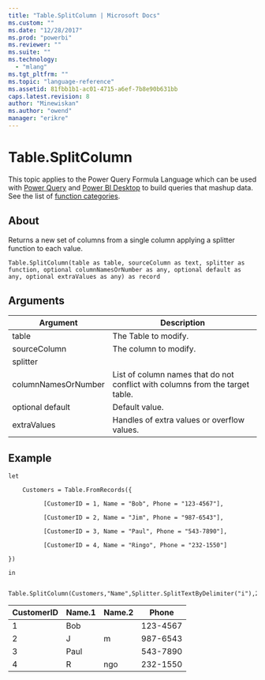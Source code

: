 ```yaml
---
title: "Table.SplitColumn | Microsoft Docs"
ms.custom: ""
ms.date: "12/28/2017"
ms.prod: "powerbi"
ms.reviewer: ""
ms.suite: ""
ms.technology: 
  - "mlang"
ms.tgt_pltfrm: ""
ms.topic: "language-reference"
ms.assetid: 81fbb1b1-ac01-4715-a6ef-7b8e90b631bb
caps.latest.revision: 8
author: "Minewiskan"
ms.author: "owend"
manager: "erikre"
---
```

# Table.SplitColumn
This topic applies to the Power Query Formula Language which can be used with [Power Query](https://support.office.com/article/Introduction-to-Microsoft-Power-Query-for-Excel-6E92E2F4-2079-4E1F-BAD5-89F6269CD605) and [Power BI Desktop](http://go.microsoft.com/fwlink/p/?LinkId=618607) to build queries that mashup data. See the list of [function categories](https://msdn.microsoft.com/en-us/library/mt211003.aspx).  
  
## About  
Returns a new set of columns from a single column applying a splitter function to each value.  
  
```  
Table.SplitColumn(table as table, sourceColumn as text, splitter as function, optional columnNamesOrNumber as any, optional default as any, optional extraValues as any) as record  
```  
  
## Arguments  
  
|Argument|Description|  
|------------|---------------|  
|table|The Table to modify.|  
|sourceColumn|The column to modify.|  
|splitter||  
|columnNamesOrNumber|List of column names that do not conflict with columns from the target table.|  
|optional default|Default value.|  
|extraValues|Handles of extra values or overflow values.|  
  
## Example  
  
```  
let  
  
    Customers = Table.FromRecords({  
  
          [CustomerID = 1, Name = "Bob", Phone = "123-4567"],  
  
          [CustomerID = 2, Name = "Jim", Phone = "987-6543"],  
  
          [CustomerID = 3, Name = "Paul", Phone = "543-7890"],  
  
          [CustomerID = 4, Name = "Ringo", Phone = "232-1550"]  
  
})  
  
in  
  
    Table.SplitColumn(Customers,"Name",Splitter.SplitTextByDelimiter("i"),2)  
```  
  
|CustomerID|Name.1|Name.2|Phone|  
|--------------|----------|----------|---------|  
|1|Bob||123-4567|  
|2|J|m|987-6543|  
|3|Paul||543-7890|  
|4|R|ngo|232-1550|  
  
